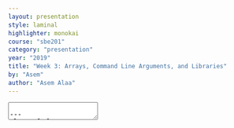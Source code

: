 ```yaml
---
layout: presentation
style: laminal
highlighter: monokai
course: "sbe201"
category: "presentation"
year: "2019"
title: "Week 3: Arrays, Command Line Arguments, and Libraries"
by: "Asem"
author: "Asem Alaa"
---
```


<textarea id="source">

---
class: left, top
## Introduction to Arrays

--
#### Arrays structures, are:

--
* The .green[**simplest**] data structure.
--
* Placed .blue[**contiguously**] in memory.
--
* Referred by the .blue[**address of the first element**].
--
* .green[**Simple**] iterations using for-loops.



--
#### Arrays can be constructed on:

--
* Stack Memory => **Static Arrays**
--
* Heap Memory => **Dynamic Arrays**

---
class: left, top
## Static Arrays

--
* .red[**Limited** in size].
--
* .red[**Size** determined at **compile-time**].
--
* .green[Automatic memory management.]

---
class: left, top
### Constructing Static Array

--
![](/gallery/dna_array.svg)


--
```c++
// Construction of array-of-integers with size 10.
int array1[10];

// Construction of array-of-characters with size 150.
char array2[150];


// Construction + Initialization of array-of-doubles with size 4
double physicalConstants[] = { 3.1415926 , 2.717 , 1.618 , 1.0 };

// Construction + Initialization of array-of-characters of size 6
char dna[] = { 'A' , 'A' , 'C' , 'T' , 'G' , 'C' };
```
---
class: left, top
### Accessing Elements of Array

--
`double a[10]; // Declaration`



--
To access array elements,

--
* First element => `a[0]`.
--
* Base pointer => the address of first element => `&a[0]`.
--
* Second element => `a[1]`.
--
* index = offset = distance from `a[0]`.


---
class: left, top
#### Example: Factorials Sequence

Let `factorial` an integer array holding a lookup table for factorial numbers

--
```c++
int factorial[5];

factorial[0] = 1;
factorial[1] = 1;
factorial[2] = 2 * factorial[1];
factorial[3] = 3 * factorial[2];
factorial[4] = 4 * factorial[3];

```


---
class: left, top
#### Example: DNA Sequence

![dna](/gallery/dna-rna-double-helix-rotating-animation-13.gif)

---
class: left, top
Let `dna` a sequence of some genetic region.

--
```c++
// Alternative way of Construction + Initialization of array-of-characters of size 6
char dna[] = { 'A' , 'A' , 'C' , 'T' , 'G' , 'C' };

std::cout << dna[0] << std::endl; // Prints: A

dna[1] = 'T'; // Modifies the second element to 'T'.

std::cout << dna[1] << std::endl; // Prints: T
```

---
class: left, top
### Iterating Over Static Array

--
```c++
for( int i = 0; i < 6 ; ++i )
{
    std::cout << dna[i] << ", ";
}

std::cout << "\n";
```

---
class: left, top
#### Application: Calculating the mean (average) of array elements

--
Implement the following mean function (logic), to calculate the average of array elements.

--
$$ \bar{x} = \frac{1}{n}\left (\sum_{i=1}^n{x_i}\right ) = \frac{x_1+x_2+\cdots +x_n}{n} $$


--
```c++
double mean( double *array , int size )
{
    double sum = 0;
    for( int i = 0 ; i < size ; ++i )
    {
        sum = sum + array[ i ];
    }
    return sum / size;
}

int main()
{
    double ecg_samples[] = { 9.1 , 12.9, 12.4, 15.2, 19.0, 23.3 };
    
    // As we said, we refer to arrays by the address of first element.
    double ecg_mean = mean( &ecg_samples[0] , 6 );
    return 0;
}
```
---
class: left, top
## Dynamic Arrays

--
* Lives on .blue[**Heap Memory**].
--
* .green[**Flexibility**]: **Size** determined at compilation or run-time .
--
* You can construct .green[**very large**].
--
* You .red[**need to manually delete dynamic arrays**].

---
class: left, top
### Constructing Dynamic Array

```c++
// Construction of array-of-integers with arbitrary.
int size = 0;
std::cin >> size; // size determined at run-time.

// You cannot construct static arrays with an arbitrary size like in dynamic array.
int *array1 = new int[ size ];

// Construction of array-of-characters with size 150000 (around 150 Mega Bytes in memory).
char dna_chromosome11 = new char[ 150000 ];
```

--
Any typo? :suspect:

---
class: left, top
### Constructing Dynamic Array

```c++
// Construction of array-of-integers with arbitrary.
int size = 0;
std::cin >> size; // size determined at run-time.

// You cannot construct static arrays with an arbitrary size like in dynamic array.
int *array1 = new int[ size ];

// Construction of array-of-characters with size 150000 (around 150 Mega Bytes in memory).
char *dna_chromosome11 = new char[ 150000 ];
```

Any typo? :feelsgood:

---
class: left, top
### Memory Management

```c++
int *array1 = new int[ 900 ];

char *dna_chromosome11 = new char[ 150000 ];

// Load some DNA from external file to the constructed array
loadDNA( dna_chromosome11 , 150000 , "/home/user/chromosomes/some-dna.txt");

// Do some interesting analysis on your genome.
someInterestingFunction( &dna_chromosome[0] , 150000 );

// Another operations on array1
anotherInterestingFunction( &array1[0] , 900 );

// After we no longer need array1,
delete [] array1; // Note the square brackets!
delete [] dna_chromosome;
```

---
class: left, top
## Special Case: Array of Characters (String)

```c++
// Alternative way of Construction + Initialization of array-of-characters of size 6
char dna[] = { 'A' , 'A' , 'C' , 'T' , 'G' , 'C' , '\0'};

std::cout << dna << std::endl; // Prints: AACTGC
```

---
class: left, top
## Basic Operations on Static and Dynamic Arrays

### Copying between arrays

--
Assume that you want to copy an array to another array (either static or dynamic).

```c++
#include <algorithm> // Needed for std::copy
#include <iostream> // Needed for std::cout
int main()
{
    char dna1[] = { 'A' , 'A' , 'C' , 'T' , 'G' , 'C' , '\0'};

    char dna2[ 7 ];

    std::copy( &dna1[0] , &dna1[6] , &dna2[0] );

    std::cout << dna2 << std::endl;
}
```


---
class: left, top
## `std::copy`

--
```c++
std::copy( &dna1[0] , &dna1[6] , &dna2[0] );
```

--
To copy from **source** array to **target** array:


--
1. Address of first element of **source** array.
--
2. Address of last element of **source** array.
--
3. Address of first element of **target** array.


--
Equivalent to:

```c++
for( int i = 0 ; i < 7 ; ++i )
{
    dna2[i] = dna1[i];
}
```


---
class: left, top
## Command Line Arguments

--
### Examples: Why Command Line Arguments


--
* `apt-get install vlc`
* `git commit -a -m "correction of problem 3!"`
* `cp [file] [target path]`



---
class: left, top
### Command Line Arguments in C and C++

--
```c++
#include <iostream>
// argc is counter for the arguments, including the application-name.
// argv is array of strings representing the arguments.
int main( int argc, char *argv[] )
{
    std::cout << "Arguments count:" << argc << std::endl;

    for( int i = 0 ; i < argc ; ++i )
    {
        std::cout << "Argument:" << argv[ i ] << std::endl;
    }
}
```

---
class: left, top
#### Example: Simple calculater from command line arguments

--
What if we have a simple calculator like this.

--
```terminal
$ ./myCalculator 12.4 + 3.2
20
```

--
![](/gallery/argv2.svg)


---
class: left, top

#### Convert from string form to integer form?

--
```c++
int x = "40"; // Compiler Error (Type Mismatch)

int y = std::atoi("40"); // Now this works, and y = 40.

double z = std::atof("13.9"); // z = 13.9
```

--
* `std::atoi` converts string representation => integer representation.
--
* `std::atof` converts a string representation => double representation.
--
* `#include <cstdlib>`.

---
class: left, top

```c++
#include <iostream>
#include <cstdlib>

// Our logic
double calculation( double a , double b , char operation );

int main( int argc , char *argv[] )
{
    double a = std::atof( argv[1] );
    double b = std::atof( argv[3] );

    char *op_string = argv[2];
    char op = op_string[0];

    std::cout << calculcation( a , b , op ) << std::endl;
    return 0;
}

```

---
class: left, top

```c++
double calculation( double a , double b , char operation )
{
  switch( operation )
  {
    case '+' :
    {
      return a + b;
    } break;

    case '-':
    {
      return a - b;
    } break;

    case '*':
    {
      return a * b;
    } break;

    case '/':
    {
      return a / b;
    } break;

    default:
    {
      return 0;
    }
  }
}
```

---
class: left, top
![](/gallery/argv2.svg)


---
class: left, top
## Making Your Own Header Libraries

### [{DRY}](https://en.wikipedia.org/wiki/Don%27t_repeat_yourself)
#### i.e Don't repeat your self

* Don't copy codes.
* If you need to fix a mistake, fix it from one place.

---
class: left, top

<img style="width:95%" src="/gallery/multiplefiles.svg">


---
class: left, top
# Thank you

* Please Read the notes 
  * <a href="/2019/data-structures/notes/3_week3a" target="_blank">{Part 1: Static Arrays and Dynamic Arrays}</a>
  * <a href="/2019/data-structures/notes/3_week3b" target="_blank">{Part 2: Command Line Arguments and Compilation of Multiple Files}</a>

</textarea>

